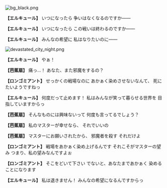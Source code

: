 
![bg_black.png](../images/backgrounds/bg_black.png)

**【エルキュール】**
いつになったら
争いはなくなるのですか――

**【エルキュール】**
いつになったら
この戦いは終わるのですか――

**【エルキュール】**
みんなの希望に
私はなりたいのに――

![devastated_city_night.png](../images/backgrounds/devastated_city_night.png)

**【エルキュール】**
やぁ！

**【芭蕉扇】**
痛っ…！
あなた、また邪魔をするの？

**【ロンゴミアント】**
せっかくの戦場なのに
あかぁく染めさせないなんて、
死にたいようですねっ

**【エルキュール】**
何度だって止めます！
私はみんなが笑って暮らせる世界を
目指していますからっ

**【芭蕉扇】**
そんなものには興味ないって
何度も言ってるでしょう？

**【芭蕉扇】**
私のマスターが幸せなら、
それでいいの

**【芭蕉扇】**
マスターにお願いされたから、
邪魔者を殺す
それだけよ

**【ロンゴミアント】**
戦場をあかぁく染め上げるんです
それこそがマスターの望み
つまり、私の望みなんですよぉ

**【ロンゴミアント】**
そこをどいて下さい
でないと、あなたまであかぁく
染めることになります

**【エルキュール】**
私は退きません！
みんなの希望になるんですからっ